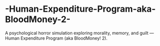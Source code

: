 # -Human-Expenditure-Program-aka-BloodMoney-2-
A psychological horror simulation exploring morality, memory, and guilt — Human Expenditure Program (aka BloodMoney! 2).
